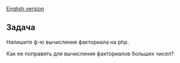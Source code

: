 [English version](README.ENG.md)

## Задача

Напишите ф-ю вычисления факториала на php.

Как ее поправить для вычисления факториалов больших чисел?

